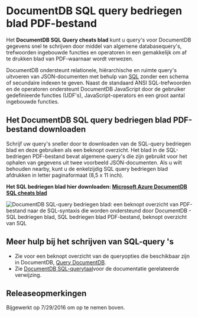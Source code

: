 <properties 
    pageTitle="DocumentDB SQL bedriegen blad PDF | Microsoft Azure" 
    description="Afdrukbare SQL bedriegen blad PDF-bestand dat u helpt DocumentDB van SQL-syntaxis voor query JSON documenten gebruiken in de database NoSQL - Naslaggids voor SQL" 
    keywords="SQL bedriegen blad, sql bedriegen blad PDF-bestand, sql-query bedriegen blad"
    services="documentdb" 
    documentationCenter="" 
    authors="mimig1" 
    manager="jhubbard" 
    editor="monicar"/>

<tags 
    ms.service="documentdb" 
    ms.workload="data-services" 
    ms.tgt_pltfrm="na" 
    ms.devlang="na" 
    ms.topic="article" 
    ms.date="10/26/2016" 
    ms.author="mimig"/>

# <a name="documentdb-sql-query-cheat-sheet-pdf"></a>DocumentDB SQL query bedriegen blad PDF-bestand

Het **DocumentDB SQL Query cheats blad** kunt u query's voor DocumentDB gegevens snel te schrijven door middel van algemene databasequery's, trefwoorden ingebouwde functies en operatoren in een gemakkelijk om af te drukken blad van PDF-waarnaar wordt verwezen. 

DocumentDB ondersteunt relationele, hiërarchische en ruimte query's uitvoeren van JSON-documenten met behulp van [SQL](documentdb-sql-query.md) zonder een schema of secundaire indexen te geven. Naast de standaard ANSI SQL-trefwoorden en de operatoren ondersteunt DocumentDB JavaScript door de gebruiker gedefinieerde functies (UDF's), JavaScript-operators en een groot aantal ingebouwde functies.

## <a name="download-the-documentdb-sql-query-cheat-sheet-pdf"></a>Het DocumentDB SQL query bedriegen blad PDF-bestand downloaden

Schrijf uw query's sneller door te downloaden van de SQL-query bedriegen blad en deze gebruiken als een beknopt overzicht. Het blad in de SQL-bedriegen PDF-bestand bevat algemene query's die zijn gebruikt voor het ophalen van gegevens uit twee voorbeeld JSON-documenten. Als u wilt behouden nearby, kunt u de enkelzijdig SQL query bedriegen blad afdrukken in letter paginaformaat (8,5 x 11 inch).

**Het SQL bedriegen blad hier downloaden: [Microsoft Azure DocumentDB SQL cheats blad](http://go.microsoft.com/fwlink/?LinkId=623215)**

![DocumentDB SQL-query bedriegen blad: een beknopt overzicht van PDF-bestand naar de SQL-syntaxis die worden ondersteund door DocumentDB - SQL bedriegen blad, SQL bedriegen blad PDF-bestand, beknopt overzicht van SQL][cheat-sheet]

[cheat-sheet]: ./media/documentdb-sql-query-cheat-sheet/microsoft-documentdb-sql-query-cheat-sheet-v4.png


## <a name="more-help-with-writing-sql-queries"></a>Meer hulp bij het schrijven van SQL-query 's

- Zie voor een beknopt overzicht van de queryopties die beschikbaar zijn in DocumentDB, [Query DocumentDB](documentdb-sql-query.md).
- Zie [DocumentDB SQL-querytaal](https://msdn.microsoft.com/library/azure/dn782250.aspx)voor de documentatie gerelateerde verwijzing.

## <a name="release-notes"></a>Releaseopmerkingen

Bijgewerkt op 7/29/2016 om op te nemen boven.
